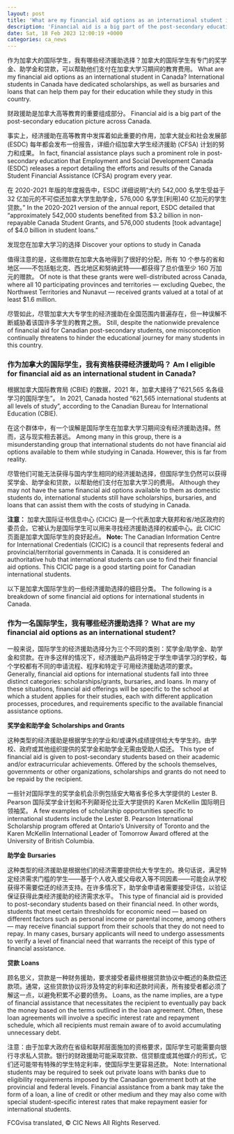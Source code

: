 ```yaml
---
layout: post
title: 'What are my financial aid options as an international student in Canada?'
description: 'Financial aid is a big part of the post-secondary education picture across Canada. In fact, financial assistance plays such a prominent role in post-secondary education that Employment and Social Development Canada (ESDC) releases a report detailing the efforts and results of the Canada Student Financial Assistance (CFSA) program every year. In the 2020-2021 version of […]'
date: Sat, 18 Feb 2023 12:00:19 +0000
categories: ca_news
---
```


作为加拿大的国际学生，我有哪些经济援助选择？加拿大的国际学生有专门的奖学金、助学金和贷款，可以帮助他们支付在加拿大学习期间的教育费用。	What are my financial aid options as an international student in Canada? International students in Canada have dedicated scholarships, as well as bursaries and loans that can help them pay for their education while they study in this country.
	
财政援助是加拿大高等教育的重要组成部分。	Financial aid is a big part of the post-secondary education picture across Canada.
	
事实上，经济援助在高等教育中发挥着如此重要的作用，加拿大就业和社会发展部 (ESDC) 每年都会发布一份报告，详细介绍加拿大学生经济援助 (CFSA) 计划的努力和成果。	In fact, financial assistance plays such a prominent role in post-secondary education that Employment and Social Development Canada (ESDC) releases a report detailing the efforts and results of the Canada Student Financial Assistance (CFSA) program every year.
	
在 2020-2021 年版的年度报告中，ESDC 详细说明“大约 542,000 名学生受益于 32 亿加元的不可偿还加拿大学生助学金，576,000 名学生[利用]40 亿加元的学生贷款。”	In the 2020-2021 version of the annual report, ESDC detailed that “approximately 542,000 students benefited from $3.2 billion in non-repayable Canada Student Grants, and 576,000 students \[took advantage\] of $4.0 billion in student loans.”
	
发现您在加拿大学习的选择	Discover your options to study in Canada
	
值得注意的是，这些赠款在加拿大各地得到了很好的分配，所有 10 个参与的省和地区——不包括魁北克、西北地区和努纳武特——都获得了总价值至少 160 万加元的赠款。	Of note is that these grants were well-distributed across Canada, where all 10 participating provinces and territories — excluding Quebec, the Northwest Territories and Nunavut — received grants valued at a total of at least $1.6 million.
	
尽管如此，尽管加拿大大专学生的经济援助在全国范围内普遍存在，但一种误解不断威胁着该国许多学生的教育之旅。	Still, despite the nationwide prevalence of financial aid for Canadian post-secondary students, one misconception continually threatens to hinder the educational journey for many students in this country.
	
### 作为加拿大的国际学生，我有资格获得经济援助吗？	Am I eligible for financial aid as an international student in Canada?
	
根据加拿大国际教育局 (CBIE) 的数据，2021 年，加拿大接待了“621,565 名各级学习的国际学生”。	In 2021, Canada hosted “621,565 international students at all levels of study”, according to the Canadian Bureau for International Education (CBIE).
	
在这个群体中，有一个误解是国际学生在加拿大学习期间没有经济援助选择。然而，这与现实相去甚远。	Among many in this group, there is a misunderstanding group that international students do not have financial aid options available to them while studying in Canada. However, this is far from reality.
	
尽管他们可能无法获得与国内学生相同的经济援助选择，但国际学生仍然可以获得奖学金、助学金和贷款，以帮助他们支付在加拿大学习的费用。	Although they may not have the same financial aid options available to them as domestic students do, international students still have scholarships, bursaries, and loans that can assist them with the costs of studying in Canada.
	
**注意：** 加拿大国际证书信息中心 (CICIC) 是一个代表加拿大联邦和省/地区政府的委员会。它被认为是国际学生可以用来寻找经济援助选择的权威中心。此 CICIC 页面是加拿大国际学生的良好起点。	**Note:** The Canadian Information Centre for International Credentials (CICIC) is a council that represents federal and provincial/territorial governments in Canada. It is considered an authoritative hub that international students can use to find their financial aid options. This CICIC page is a good starting point for Canadian international students.
	
以下是加拿大国际学生的一些经济援助选择的细目分类。	The following is a breakdown of some financial aid options for international students in Canada.
	
### 作为一名国际学生，我有哪些经济援助选择？	What are my financial aid options as an international student?
	
一般来说，国际学生的经济援助选择分为三个不同的类别：奖学金/助学金、助学金和贷款。在许多这样的情况下，经济援助产品将特定于学生申请学习的学校，每个学校都有不同的申请流程、程序和特定于可用经济援助选项的要求。	Generally, financial aid options for international students fall into three distinct categories: scholarships/grants, bursaries, and loans. In many of these situations, financial aid offerings will be specific to the school at which a student applies for their studies, each with different application processes, procedures, and requirements specific to the available financial assistance options.
	
**奖学金和助学金**	**Scholarships and Grants**
	
这种类型的经济援助是根据学生的学业和/或课外成绩提供给大专学生的。由学校、政府或其他组织提供的奖学金和助学金无需由受助人偿还。	This type of financial aid is given to post-secondary students based on their academic and/or extracurricular achievements. Offered by the schools themselves, governments or other organizations, scholarships and grants do not need to be repaid by the recipient.
	
一些针对国际学生的奖学金机会示例包括安大略省多伦多大学提供的 Lester B. Pearson 国际奖学金计划和不列颠哥伦比亚大学提供的 Karen McKellin 国际明日领袖奖。	A few examples of scholarship opportunities specific to international students include the Lester B. Pearson International Scholarship program offered at Ontario’s University of Toronto and the Karen McKellin International Leader of Tomorrow Award offered at the University of British Columbia.
	
**助学金**	**Bursaries**
	
这种类型的经济援助是根据他们的经济需要提供给大专学生的。换句话说，满足特定经济需求门槛的学生——基于个人收入或父母收入等不同因素——可能会从学校获得不需要偿还的经济支持。在许多情况下，助学金申请者需要接受评估，以验证保证获得此类经济援助的经济需求水平。	This type of financial aid is provided to post-secondary students based on their financial need. In other words, students that meet certain thresholds for economic need — based on different factors such as personal income or parental income, among others — may receive financial support from their schools that they do not need to repay. In many cases, bursary applicants will need to undergo assessments to verify a level of financial need that warrants the receipt of this type of financial assistance.
	
**贷款**	**Loans**
	
顾名思义，贷款是一种财务援助，要求接受者最终根据贷款协议中概述的条款偿还款项。通常，这些贷款协议将涉及特定的利率和还款时间表，所有接受者都必须了解这一点，以避免积累不必要的债务。	Loans, as the name implies, are a type of financial assistance that necessitates the recipient to eventually pay back the money based on the terms outlined in the loan agreement. Often, these loan agreements will involve a specific interest rate and repayment schedule, which all recipients must remain aware of to avoid accumulating unnecessary debt.
	
注意：由于加拿大政府在省级和联邦层面施加的资格要求，国际学生可能需要向银行寻求私人贷款。银行的财政援助可能采取贷款、信贷额度或其他媒介的形式，它们还可能带有特殊的学生特定利率，使国际学生更容易还款。	Note: International students may be required to seek out private loans with banks due to eligibility requirements imposed by the Canadian government both at the provincial and federal levels. Financial assistance from a bank may take the form of a loan, a line of credit or other medium and they may also come with special student-specific interest rates that make repayment easier for international students.
	

FCGvisa translated, © CIC News All Rights Reserved.
